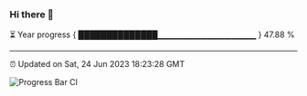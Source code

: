 ### Hi there 👋

⏳ Year progress { ██████████████▁▁▁▁▁▁▁▁▁▁▁▁▁▁▁▁ } 47.88 %

---

⏰ Updated on Sat, 24 Jun 2023 18:23:28 GMT

![Progress Bar CI](https://github.com/ZhaoGui/ZhaoGui/workflows/Progress%20Bar%20CI/badge.svg)
